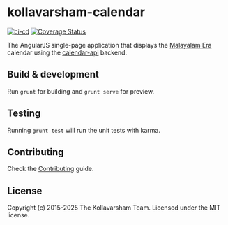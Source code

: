 # kollavarsham-calendar

[![ci-cd](https://github.com/kollavarsham/calendar/actions/workflows/ci.yml/badge.svg)](https://github.com/kollavarsham/calendar/actions/workflows/ci.yml) [![Coverage Status](https://coveralls.io/repos/github/kollavarsham/calendar/badge.svg?branch=main)](https://coveralls.io/github/kollavarsham/calendar?branch=main)

The AngularJS single-page application that displays the [Malayalam Era](https://en.wikipedia.org/wiki/Kollam_era) calendar using the [calendar-api](https://github.com/kollavarsham/calendar-api) backend.

## Build & development

Run `grunt` for building and `grunt serve` for preview.

## Testing

Running `grunt test` will run the unit tests with karma.

## Contributing
Check the [Contributing](CONTRIBUTING.md) guide.

## License
Copyright (c) 2015-2025 The Kollavarsham Team. Licensed under the MIT license.
